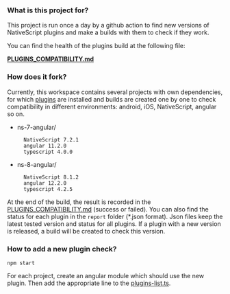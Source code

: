 
### What is this project for?

This project is run once a day by a github action to find new versions
of NativeScript plugins and make a builds with them to check if they work.

You can find the health of the plugins build at the following file:

**[PLUGINS_COMPATIBILITY.md](PLUGINS_COMPATIBILITY.md)**


### How does it fork?

Currently, this workspace contains several projects with own dependencies,
for which [plugins](.github/plugins-list.ts) are installed and builds are created
one by one to check compatibility in different environments:  android, iOS,
NativeScript, angular so on.

- ns-7-angular/
  ```
    NativeScript 7.2.1
    angular 11.2.0
    typescript 4.0.0
  ```
- ns-8-angular/
  ```
    NativeScript 8.1.2
    angular 12.2.0
    typescript 4.2.5
  ```
At the end of the build, the result is recorded in the [PLUGINS_COMPATIBILITY.md](PLUGINS_COMPATIBILITY.md)
(success or failed). You can also find the status for each plugin
in the `report` folder (*.json format). Json files keep the latest tested
version and status for all plugins. If a plugin with a new version is released,
a build will be created to check this version.

### How to add a new plugin check?
```
npm start
```

For each project, create an angular module which should use the new plugin.
Then add the appropriate line to the [plugins-list.ts](.github/plugins-list.ts).

